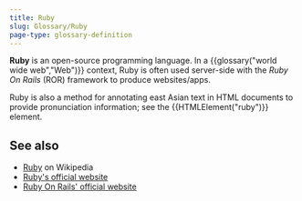 ```yaml
---
title: Ruby
slug: Glossary/Ruby
page-type: glossary-definition
---
```




**Ruby** is an open-source programming language. In a {{glossary("world wide web","Web")}} context, Ruby is often used server-side with the _Ruby On Rails_ (ROR) framework to produce websites/apps.

Ruby is also a method for annotating east Asian text in HTML documents to provide pronunciation information; see the {{HTMLElement("ruby")}} element.

## See also

- [Ruby](https://en.wikipedia.org/wiki/Ruby_%28programming_language%29) on Wikipedia
- [Ruby's official website](https://www.ruby-lang.org/)
- [Ruby On Rails' official website](https://rubyonrails.org/)
